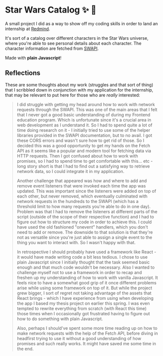 # Star Wars Catalog :sparkles: :paperclip:
A small project I did as a way to show off my coding skills in order to land an internship at [Redmind](https://redmind.se/).

It's sort of a catalog over different characters in the Star Wars universe, where you're able to see personal details about each character. The character information are fetched from [SWAPI](https://swapi.dev/).

Made with **plain Javascript**!

## Reflections
These are some thoughts about my work (struggles and that sort of thing) that I scribbled down in conjunction with my application for the internship, that may be relevant to put here for those who are *really* interested:

> I did struggle with getting my head around how to work with network requests through the SWAPI. This was one of the main areas that I felt that I never got a good basic understanding of during my Frontend education program. Which is unfortunate since it's a crucial area in web development as I understand it. So I had to spend quite a lot of time doing research on it - I initially tried to use some of the helper libraries provided in the SWAPI documentation, but to no avail. I got these CORS errors and wasn't sure how to get rid of those. So I decided this was a good opportunity to get my hands on the Fetch API as it seems like a popular and modern tool for fetching data via HTTP requests. Then I got confused about how to work with promises, so I had to spend time to get comfortable with this... etc - long story short is that I had to find out a satisfying way to retrieve network data, so I could integrate it in my application.
>
> Another challenge that appeared was how and where to add and remove event listeners that were invoked each time the app was updated. This was important since the listeners were added on top of each other, but never removed, which eventually culminated with network requests in the hundreds to the SWAPI (which has a threshold limit to how many requests you're able to do in one day). Problem was that I had to remove the listeners at different parts of the script (outside of the scope of their respective function) and I had to figure out how to structure my code in order to achieve this. I could have used the old fashioned "onevent" handlers, which you don't need to add or remove. The downside to that solution is that they're not as versatile since you're just able to assign a single event to the thing you want to interact with. So I wasn't happy with that.
>
> In retrospective I should probably have used a framework like React - it would have made writing code a bit less tedious. I chose to use plain Javascript since I initially thought that the task seemed basic enough and that much code wouldn't be necessary. Also I wanted to challenge myself not to use a framework in order to recap and freshen up my understanding of how to work with vanilla Javascript. It feels nice to have a somewhat good grip of it once different problems arise while using some framework on top of it. But while the project grew bigger, I sort of regret not taking advantage of the assets that React brings - which I have experience from using when developing the app I based my thesis project on earlier this spring. I was even tempted to rewrite everything from scratch (with React this time) those times when I occasionally got frustrated having to figure out how to do something with plain Javascript.
>
> Also, perhaps I should've spent some more time reading up on how to make network requests with the help of the Fetch API, before diving in headfirst trying to use it without a good understanding of how promises and such really works. It might have saved me some time in the end.
